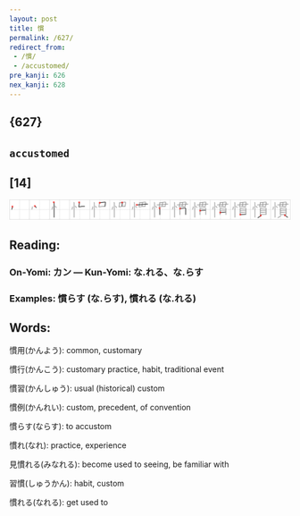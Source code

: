 ```yaml
---
layout: post
title: 慣
permalink: /627/
redirect_from:
 - /慣/
 - /accustomed/
pre_kanji: 626
nex_kanji: 628
---
```


## {627}

## `accustomed`

## [14]

<div class="stroke"><img src="../images/E685A3.png" /></div>

## Reading:

### On-Yomi: カン &mdash; Kun-Yomi: な.れる、な.らす

### Examples: 慣らす (な.らす), 慣れる (な.れる)

## Words:

慣用(かんよう): common, customary

慣行(かんこう): customary practice, habit, traditional event

慣習(かんしゅう): usual (historical) custom

慣例(かんれい): custom, precedent, of convention

慣らす(ならす): to accustom

慣れ(なれ): practice, experience

見慣れる(みなれる): become used to seeing, be familiar with

習慣(しゅうかん): habit, custom

慣れる(なれる): get used to
